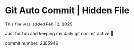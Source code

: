 # Git Auto Commit | Hidden File

This file was added Feb 12, 2025

Just for fun and keeping my daily git commit active 🤪

commit number: 2365946
